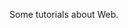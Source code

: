 <!-- ---
title: Web
type: docs
menu:
  main:
    identifier: web
    weight: 3
    params:
      icon:
        vendor: mdi
        name: web
nav_icon:
   vendor: mdi
   name: web
--- -->

Some tutorials about Web.
